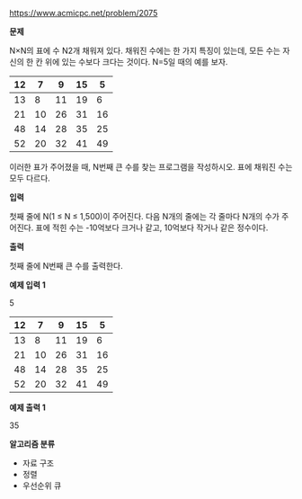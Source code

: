 https://www.acmicpc.net/problem/2075

**문제**

N×N의 표에 수 N2개 채워져 있다. 채워진 수에는 한 가지 특징이 있는데, 모든 수는 자신의 한 칸 위에 있는 수보다 크다는 것이다. N=5일 때의 예를 보자.

| 12  | 	7  | 	9  | 	15 | 	5  |
|-----|-----|-----|-----|-----|
| 13  | 	8  | 	11 | 	19 | 	6  |
| 21  | 	10 | 	26 | 	31 | 	16 |
| 48  | 	14 | 	28 | 	35 | 	25 |
| 52  | 	20 | 	32 | 	41 | 	49 |

이러한 표가 주어졌을 때, N번째 큰 수를 찾는 프로그램을 작성하시오. 표에 채워진 수는 모두 다르다.

**입력**

첫째 줄에 N(1 ≤ N ≤ 1,500)이 주어진다. 다음 N개의 줄에는 각 줄마다 N개의 수가 주어진다. 표에 적힌 수는 -10억보다 크거나 같고, 10억보다 작거나 같은 정수이다.

**출력**

첫째 줄에 N번째 큰 수를 출력한다.

**예제 입력 1**

5

| 12  | 	7  | 	9  | 	15 | 	5  |
|-----|-----|-----|-----|-----|
| 13  | 	8  | 	11 | 	19 | 	6  |
| 21  | 	10 | 	26 | 	31 | 	16 |
| 48  | 	14 | 	28 | 	35 | 	25 |
| 52  | 	20 | 	32 | 	41 | 	49 |

**예제 출력 1**

35

**알고리즘 분류**

- 자료 구조
- 정렬
- 우선순위 큐
